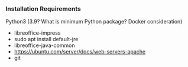 ### Installation Requirements
Python3 (3.9?  What is minimum Python package?  Docker consideration)

- libreoffice-impress
- sudo apt install default-jre
- libreoffice-java-common
- https://ubuntu.com/server/docs/web-servers-apache
- git